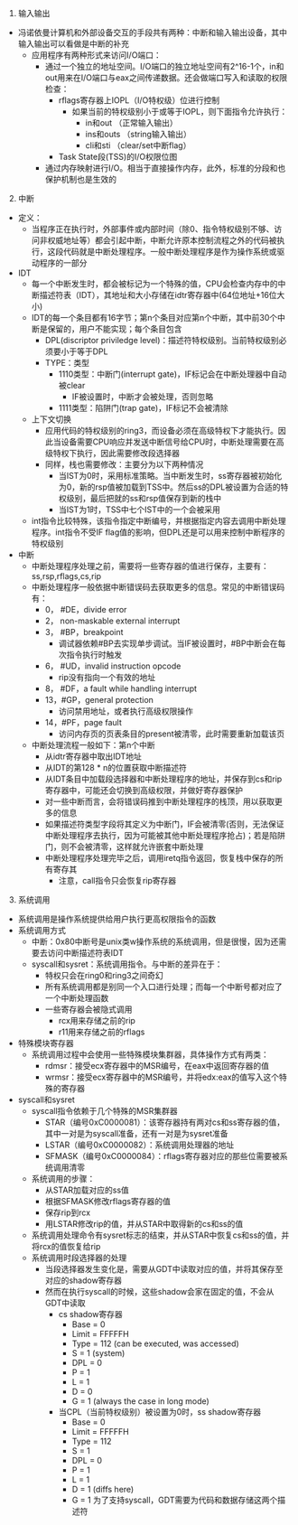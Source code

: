 1. 输入输出
- 冯诺依曼计算机和外部设备交互的手段共有两种：中断和输入输出设备，其中输入输出可以看做是中断的补充
	- 应用程序有两种形式来访问I/O端口：
		- 通过一个独立的地址空间。I/O端口的独立地址空间有2^16-1个，in和out用来在I/O端口与eax之间传递数据。还会做端口写入和读取的权限检查：
			- rflags寄存器上IOPL（I/O特权级）位进行控制
				- 如果当前的特权级别小于或等于IOPL，则下面指令允许执行：
					- in和out （正常输入输出）
					- ins和outs （string输入输出）
					- cli和sti （clear/set中断flag）
			- Task State段(TSS)的I/O权限位图
		- 通过内存映射进行I/O。相当于直接操作内存，此外，标准的分段和也保护机制也是生效的

2. 中断
- 定义：
	- 当程序正在执行时，外部事件或内部时间（除0、指令特权级别不够、访问非权威地址等）都会引起中断，中断允许原本控制流程之外的代码被执行，这段代码就是中断处理程序。一般中断处理程序是作为操作系统或驱动程序的一部分
- IDT
	- 每一个中断发生时，都会被标记为一个特殊的值，CPU会检查内存中的中断描述符表（IDT），其地址和大小存储在idtr寄存器中(64位地址+16位大小)
	- IDT的每一个条目都有16字节；第n个条目对应第n个中断，其中前30个中断是保留的，用户不能实现；每个条目包含
		- DPL(discriptor priviledge level)：描述符特权级别。当前特权级别必须要小于等于DPL
		- TYPE：类型
			- 1110类型：中断门(interrupt gate)，IF标记会在中断处理器中自动被clear
				- IF被设置时，中断才会被处理，否则忽略
			- 1111类型：陷阱门(trap gate)，IF标记不会被清除
	- 上下文切换
		- 应用代码的特权级别的ring3，而设备必须在高级特权下才能执行。因此当设备需要CPU响应并发送中断信号给CPU时，中断处理需要在高级特权下执行，因此需要修改段选择器
		- 同样，栈也需要修改：主要分为以下两种情况
			- 当IST为0时，采用标准策略。当中断发生时，ss寄存器被初始化为0，新的rsp值被加载到TSS中。然后ss的DPL被设置为合适的特权级别，最后把就的ss和rsp值保存到新的栈中
			- 当IST为1时，TSS中七个IST中的一个会被采用
	- int指令比较特殊，该指令指定中断编号，并根据指定内容去调用中断处理程序。int指令不受IF flag值的影响，但DPL还是可以用来控制中断程序的特权级别
- 中断
	- 中断处理程序处理之前，需要将一些寄存器的值进行保存，主要有：ss,rsp,rflags,cs,rip
	- 中断处理程序一般依据中断错误码去获取更多的信息。常见的中断错误码有：
		- 0， #DE，divide error
		- 2，      non-maskable external interrupt
		- 3， #BP，breakpoint
			- 调试器依赖#BP去实现单步调试。当IF被设置时，#BP中断会在每次指令执行时触发
		- 6， #UD，invalid instruction opcode
			- rip没有指向一个有效的地址
		- 8， #DF，a fault while handling interrupt
		- 13，#GP，general protection
			- 访问禁用地址，或者执行高级权限操作
		- 14，#PF，page fault
			- 访问内存页的页表条目的present被清零，此时需要重新加载该页
	- 中断处理流程一般如下：第n个中断
		- 从idtr寄存器中取出IDT地址
		- 从IDT的第128 * n的位置获取中断描述符
		- 从IDT条目中加载段选择器和中断处理程序的地址，并保存到cs和rip寄存器中，可能还会切换到高级权限，并做好寄存器保护
		- 对一些中断而言，会将错误码推到中断处理程序的栈顶，用以获取更多的信息
		- 如果描述符类型字段将其定义为中断门，IF会被清零(否则，无法保证中断处理程序去执行，因为可能被其他中断处理程序抢占)；若是陷阱门，则不会被清零，这样就允许嵌套中断处理
		- 中断处理程序处理完毕之后，调用iretq指令返回，恢复栈中保存的所有寄存其
			- 注意，call指令只会恢复rip寄存器

3. 系统调用
- 系统调用是操作系统提供给用户执行更高权限指令的函数
- 系统调用方式
	- 中断：0x80中断号是unix类w操作系统的系统调用，但是很慢，因为还需要去访问中断描述符表IDT
	- syscall和sysret：系统调用指令。与中断的差异在于：
		- 特权只会在ring0和ring3之间奇幻
		- 所有系统调用都是别同一个入口进行处理；而每一个中断号都对应了一个中断处理函数
		- 一些寄存器会被隐式调用
			- rcx用来存储之前的rip
			- r11用来存储之前的rflags
- 特殊模块寄存器
	- 系统调用过程中会使用一些特殊模块集群器，具体操作方式有两类：
		- rdmsr：接受ecx寄存器中的MSR编号，在eax中返回寄存器的值
		- wrmsr：接受ecx寄存器中的MSR编号，并将edx:eax的值写入这个特殊的寄存器
- syscall和sysret
	- syscall指令依赖于几个特殊的MSR集群器
		- STAR（编号0xC0000081）：该寄存器持有两对cs和ss寄存器的值，其中一对是为syscall准备，还有一对是为sysret准备
		- LSTAR（编号0xC0000082）：系统调用处理器的地址
		- SFMASK（编号0xC0000084）：rflags寄存器对应的那些位需要被系统调用清零
	- 系统调用的步骤：
		- 从STAR加载对应的ss值
		- 根据SFMASK修改rflags寄存器的值
		- 保存rip到rcx
		- 用LSTAR修改rip的值，并从STAR中取得新的cs和ss的值
	- 系统调用处理命令有sysret标志的结束，并从STAR中恢复cs和ss的值，并将rcx的值恢复给rip
	- 系统调用时段选择器的处理
		- 当段选择器发生变化是，需要从GDT中读取对应的值，并将其保存至对应的shadow寄存器
		- 然而在执行syscall的时候，这些shadow会家在固定的值，不会从GDT中读取
			- cs shadow寄存器
				- Base = 0
				- Limit = FFFFFH
				- Type = 112 (can be executed, was accessed)
				- S = 1 (system)
				- DPL = 0
				- P = 1
				- L = 1
				- D = 0
				- G = 1 (always the case in long mode)
			- 当CPL（当前特权级别）被设置为0时，ss shadow寄存器
				- Base = 0
				- Limit = FFFFFH
				- Type = 112
				- S = 1
				- DPL = 0
				- P = 1
				- L = 1
				- D = 1 (diffs here)
				- G = 1
		为了支持syscall，GDT需要为代码和数据存储这两个描述符
